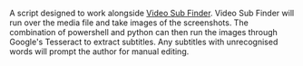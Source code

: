 A script designed to work alongside [Video Sub Finder](https://sourceforge.net/projects/videosubfinder/).  Video Sub Finder will run over the media file and take images of the screenshots.  The combination of powershell and python can then run the images through Google's Tesseract to extract subtitles.  Any subtitles with unrecognised words will prompt the author for manual editing.
